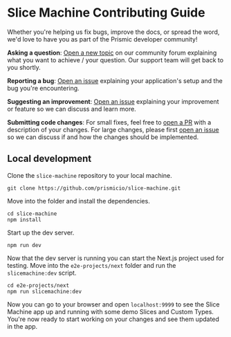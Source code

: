 # Slice Machine Contributing Guide

Whether you're helping us fix bugs, improve the docs, or spread the word, we'd love to have you as part of the Prismic developer community!

**Asking a question**: [Open a new topic][forum-question] on our community forum explaining what you want to achieve / your question. Our support team will get back to you shortly.

**Reporting a bug**: [Open an issue][repo-bug-report] explaining your application's setup and the bug you're encountering.

**Suggesting an improvement**: [Open an issue][repo-feature-request] explaining your improvement or feature so we can discuss and learn more.

**Submitting code changes**: For small fixes, feel free to [open a PR][repo-pull-requests] with a description of your changes. For large changes, please first [open an issue][repo-feature-request] so we can discuss if and how the changes should be implemented.

## Local development

Clone the `slice-machine` repository to your local machine.

```
git clone https://github.com/prismicio/slice-machine.git
```

Move into the folder and install the dependencies.

```
cd slice-machine
npm install
```

Start up the dev server.

```
npm run dev
```

Now that the dev server is running you can start the Next.js project used for testing. Move into the `e2e-projects/next` folder and run the `slicemachine:dev` script.

```
cd e2e-projects/next
npm run slicemachine:dev
```

Now you can go to your browser and open `localhost:9999` to see the Slice Machine app up and running with some demo Slices and Custom Types.
You're now ready to start working on your changes and see them updated in the app.

<!-- Links -->

[forum-question]: https://community.prismic.io
[repo-bug-report]: https://github.com/prismicio/slice-machine/issues/new?assignees=&labels=bug&template=bug_report.md&title=
[repo-feature-request]: https://github.com/prismicio/slice-machine/issues/new?assignees=&labels=enhancement&template=feature_request.md&title=
[repo-pull-requests]: https://github.com/prismicio/slice-machine/pulls
